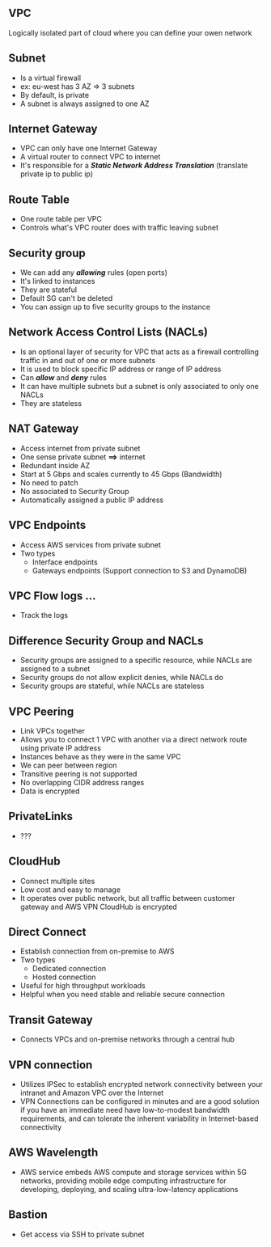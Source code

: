 ## VPC

Logically isolated part of cloud where you can define your owen network

## Subnet

- Is a virtual firewall
- ex: eu-west has 3 AZ => 3 subnets
- By default, is private
- A subnet is always assigned to one AZ 

## Internet Gateway

- VPC can only have one Internet Gateway
- A virtual router to connect VPC to internet
- It's responsible for a **_Static Network Address Translation_** (translate private ip to public ip)

## Route Table

- One route table per VPC
- Controls what's VPC router does with traffic leaving subnet

## Security group

- We can add any **_allowing_** rules (open ports)
- It's linked to instances
- They are stateful
- Default SG can't be deleted 
- You can assign up to five security groups to the instance

## Network Access Control Lists (NACLs)

- Is an optional layer of security for VPC that acts as a firewall controlling traffic in and out of one or more subnets
- It is used to block specific IP address or range of IP address
- Can **_allow_** and **_deny_** rules
- It can have multiple subnets but a subnet is only associated to only one NACLs
- They are stateless

## NAT Gateway

- Access internet from private subnet
- One sense private subnet **==>** internet
- Redundant inside AZ 
- Start at 5 Gbps and scales currently to 45 Gbps (Bandwidth)
- No need to patch 
- No associated to Security Group
- Automatically assigned a public IP address

## VPC Endpoints

- Access AWS services from private subnet
- Two types
  - Interface endpoints 
  - Gateways endpoints (Support connection to S3 and DynamoDB)

## VPC Flow logs ...

- Track the logs

## Difference Security Group and NACLs

- Security groups are assigned to a specific resource, while NACLs are assigned to a subnet
- Security groups do not allow explicit denies, while NACLs do
- Security groups are stateful, while NACLs are stateless

## VPC Peering

- Link VPCs together
- Allows you to connect 1 VPC with another via a direct network route using private IP address   
- Instances behave as they were in the same VPC
- We can peer between region
- Transitive peering is not supported
- No overlapping CIDR address ranges
- Data is encrypted

## PrivateLinks

- ???

## CloudHub

- Connect multiple sites 
- Low cost and easy to manage 
- It operates over public network, but all traffic between customer gateway and AWS VPN CloudHub is encrypted

## Direct Connect

- Establish connection from on-premise to AWS 
- Two types 
  - Dedicated connection 
  - Hosted connection 
- Useful for high throughput workloads 
- Helpful when you need stable and reliable secure connection  

## Transit Gateway

- Connects VPCs and on-premise networks through a central hub 

## VPN connection

- Utilizes IPSec to establish encrypted network connectivity between your intranet and Amazon VPC over the Internet
- VPN Connections can be configured in minutes and are a good solution if you have an immediate need
  have low-to-modest bandwidth requirements, and can tolerate the inherent variability in Internet-based connectivity

## AWS Wavelength

- AWS service embeds AWS compute and storage services within 5G networks,
providing mobile edge computing infrastructure for developing, deploying, and scaling ultra-low-latency applications

## Bastion

- Get access via SSH to private subnet